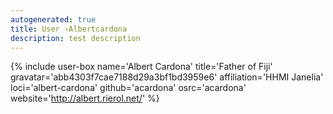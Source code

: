```yaml
---
autogenerated: true
title: User ›Albertcardona
description: test description
---
```


{% include user-box name='Albert Cardona' title='Father of Fiji' gravatar='abb4303f7cae7188d29a3bf1bd3959e6' affiliation='HHMI Janelia' loci='albert-cardona' github='acardona' osrc='acardona' website='http://albert.rierol.net/' %}
